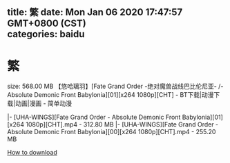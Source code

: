 
title: 繁
date: Mon Jan 06 2020 17:47:57 GMT+0800 (CST)    
categories: baidu
---

# 繁
size: 568.00 MB
 【悠哈璃羽】[Fate Grand Order -绝对魔兽战线巴比伦尼亚- /- Absolute Demonic Front Babylonia][01][x264 1080p][CHT] - BT下载|动漫下载|动画|漫画 - 简单动漫
 
|- [UHA-WINGS][Fate Grand Order - Absolute Demonic Front Babylonia][01][x264 1080p][CHT].mp4 - 312.80 MB
|- [UHA-WINGS][Fate Grand Order - Absolute Demonic Front Babylonia][00][x264 1080p][CHT].mp4 - 255.20 MB

[How to download](https://bpcam.bemobtrk.com/go/2ceec3aa-1ca2-46d6-b9ff-aaa5c184517c?jno=3254)